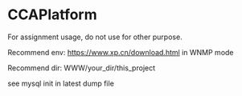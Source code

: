 # CCAPlatform
For assignment usage, do not use for other purpose.

Recommend env: https://www.xp.cn/download.html
in WNMP mode

Recommend dir: WWW/your_dir/this_project

see mysql init in latest dump file
